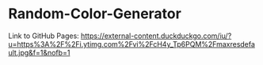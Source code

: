 # Random-Color-Generator

Link to GitHub Pages: https://external-content.duckduckgo.com/iu/?u=https%3A%2F%2Fi.ytimg.com%2Fvi%2FcH4y_Tp6PQM%2Fmaxresdefault.jpg&f=1&nofb=1
